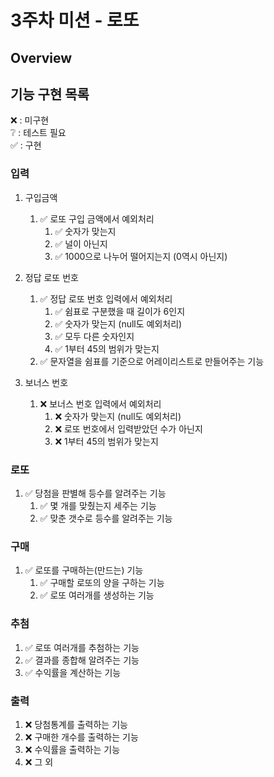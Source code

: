 # 3주차 미션 - 로또
## Overview

## 기능 구현 목록
❌ : 미구현 <br>
❔ : 테스트 필요 <br>
✅ : 구현 <br>

### 입력

1. 구입금액
   1. ✅ 로또 구입 금액에서 예외처리
      1. ✅ 숫자가 맞는지
      2. ✅ 널이 아닌지
      3. ✅ 1000으로 나누어 떨어지는지 (0역시 아닌지)
   
2. 정답 로또 번호
   1. ✅ 정답 로또 번호 입력에서 예외처리
      1. ✅ 쉼표로 구분했을 때 길이가 6인지
      2. ✅ 숫자가 맞는지 (null도 예외처리)
      3. ✅ 모두 다른 숫자인지
      4. ✅ 1부터 45의 범위가 맞는지
   2. ✅ 문자열을 쉼표를 기준으로 어레이리스트로 만들어주는 기능
   
3. 보너스 번호
   1. ❌ 보너스 번호 입력에서 예외처리
      1. ❌ 숫자가 맞는지 (null도 예외처리)
      2. ❌ 로또 번호에서 입력받았던 수가 아닌지
      3. ❌ 1부터 45의 범위가 맞는지

### 로또

1. ✅ 당첨을 판별해 등수를 알려주는 기능
   1. ✅ 몇 개를 맞췄는지 세주는 기능
   2. ✅ 맞춘 갯수로 등수를 알려주는 기능

### 구매

1. ✅ 로또를 구매하는(만드는) 기능
   1. ✅ 구매할 로또의 양을 구하는 기능
   2. ✅ 로또 여러개를 생성하는 기능

### 추첨

1. ✅ 로또 여러개를 추첨하는 기능
2. ✅ 결과를 종합해 알려주는 기능
3. ✅ 수익률을 계산하는 기능

### 출력

1. ❌ 당첨통계를 출력하는 기능
2. ❌ 구매한 개수를 출력하는 기능
3. ❌ 수익률을 출력하는 기능
4. ❌ 그 외
